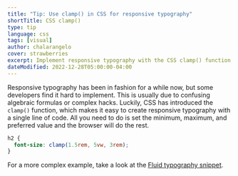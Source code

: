```yaml
---
title: "Tip: Use clamp() in CSS for responsive typography"
shortTitle: CSS clamp()
type: tip
language: css
tags: [visual]
author: chalarangelo
cover: strawberries
excerpt: Implement responsive typography with the CSS clamp() function.
dateModified: 2022-12-28T05:00:00-04:00
---
```


Responsive typography has been in fashion for a while now, but some developers find it hard to implement. This is usually due to confusing algebraic formulas or complex hacks. Luckily, CSS has introduced the `clamp()` function, which makes it easy to create responsive typography with a single line of code. All you need to do is set the minimum, maximum, and preferred value and the browser will do the rest.

```css
h2 {
  font-size: clamp(1.5rem, 5vw, 3rem);
}
```

For a more complex example, take a look at the [Fluid typography snippet](/css/s/fluid-typography).
